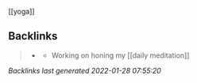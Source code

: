 [[yoga]]

## Backlinks

> - [](2021-04-05.md)
>   - Working on honing my [[daily meditation]]

_Backlinks last generated 2022-01-28 07:55:20_
